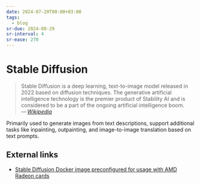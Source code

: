 ```yaml
---
date: 2024-07-20T00:00+03:00
tags:
  - blog
sr-due: 2024-08-29
sr-interval: 4
sr-ease: 270
---
```


# Stable Diffusion

> Stable Diffusion is a deep learning, text-to-image model released in 2022
> based on diffusion techniques. The generative artificial intelligence
> technology is the premier product of Stability AI and is considered to be a
> part of the ongoing artificial intelligence boom.\
> — <cite>[Wikipedia](https://en.wikipedia.org/wiki/Stable_Diffusion)</cite>

Primarily used to generate images from text descriptions, support additional
tasks like inpainting, outpainting, and image-to-image translation based on text
prompts.

## External links

- [Stable Diffusion Docker image preconfigured for usage with AMD Radeon cards](https://github.com/l1na-forever/stable-diffusion-rocm-docker)
